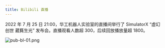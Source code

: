 ```yaml
---
title: Bilibili 直播
---
```


2022 年 7 月 25 日 21:00，华工机器人实验室的直播间举行了 SimulatorX “虚幻创世 葳蕤生光” 发布会。直播观看人数超 300，后续回放播放量超 1800。

![pub-bl-01.png](/static/images/pub-bl-01.png)